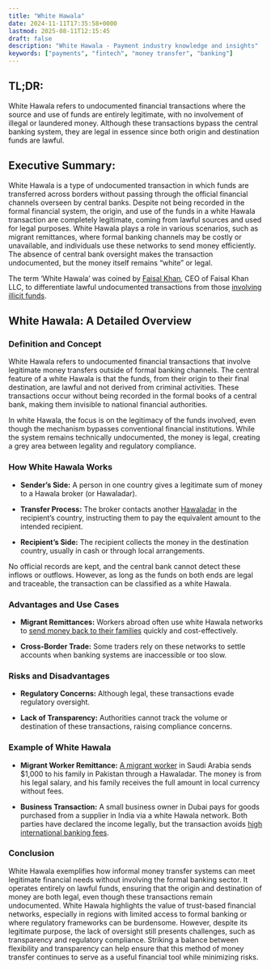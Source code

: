 ```yaml
---
title: "White Hawala"
date: 2024-11-11T17:35:58+0000
lastmod: 2025-08-11T12:15:45
draft: false
description: "White Hawala - Payment industry knowledge and insights"
keywords: ["payments", "fintech", "money transfer", "banking"]
---
```


## **TL;DR:**

White Hawala refers to undocumented financial transactions where the source and use of funds are entirely legitimate, with no involvement of illegal or laundered money. Although these transactions bypass the central banking system, they are legal in essence since both origin and destination funds are lawful.

## **Executive Summary:**

White Hawala is a type of undocumented transaction in which funds are transferred across borders without passing through the official financial channels overseen by central banks. Despite not being recorded in the formal financial system, the origin, and use of the funds in a white Hawala transaction are completely legitimate, coming from lawful sources and used for legal purposes. White Hawala plays a role in various scenarios, such as migrant remittances, where formal banking channels may be costly or unavailable, and individuals use these networks to send money efficiently. The absence of central bank oversight makes the transaction undocumented, but the money itself remains “white” or legal.

The term ‘White Hawala’ was coined by [Faisal Khan](https://www.linkedin.com/in/faisalkhan99/), CEO of Faisal Khan LLC, to differentiate lawful undocumented transactions from those [involving illicit funds](https://faisalkhan.com/learn/payments-wiki/hawala-transfer/).

## **White Hawala: A Detailed Overview**

### **Definition and Concept**

White Hawala refers to undocumented financial transactions that involve legitimate money transfers outside of formal banking channels. The central feature of a white Hawala is that the funds, from their origin to their final destination, are lawful and not derived from criminal activities. These transactions occur without being recorded in the formal books of a central bank, making them invisible to national financial authorities.

In white Hawala, the focus is on the legitimacy of the funds involved, even though the mechanism bypasses conventional financial institutions. While the system remains technically undocumented, the money is legal, creating a grey area between legality and regulatory compliance.

### **How White Hawala Works**

- **Sender’s Side:** A person in one country gives a legitimate sum of money to a Hawala broker (or Hawaladar).

- **Transfer Process:** The broker contacts another [Hawaladar](https://faisalkhanllc.xyz/resources/payments-wiki/h/hawala-transfer/) in the recipient’s country, instructing them to pay the equivalent amount to the intended recipient.

- **Recipient’s Side:** The recipient collects the money in the destination country, usually in cash or through local arrangements.

No official records are kept, and the central bank cannot detect these inflows or outflows. However, as long as the funds on both ends are legal and traceable, the transaction can be classified as a white Hawala.

### **Advantages and Use Cases**

- **Migrant Remittances:** Workers abroad often use white Hawala networks to [send money back to their families](https://faisalkhanllc.xyz/resources/payments-wiki/h/home-remittances/) quickly and cost-effectively.

- **Cross-Border Trade:** Some traders rely on these networks to settle accounts when banking systems are inaccessible or too slow.

### **Risks and Disadvantages**

- **Regulatory Concerns:** Although legal, these transactions evade regulatory oversight.

- **Lack of Transparency:** Authorities cannot track the volume or destination of these transactions, raising compliance concerns.

### **Example of White Hawala**

- **Migrant Worker Remittance:** [A migrant worker](https://faisalkhanllc.xyz/resources/payments-wiki/m/migrant-workers/) in Saudi Arabia sends $1,000 to his family in Pakistan through a Hawaladar. The money is from his legal salary, and his family receives the full amount in local currency without fees.

- **Business Transaction:** A small business owner in Dubai pays for goods purchased from a supplier in India via a white Hawala network. Both parties have declared the income legally, but the transaction avoids [high international banking fees](https://faisalkhanllc.xyz/resources/payments-wiki/t/transaction-fee/).

### **Conclusion**

White Hawala exemplifies how informal money transfer systems can meet legitimate financial needs without involving the formal banking sector. It operates entirely on lawful funds, ensuring that the origin and destination of money are both legal, even though these transactions remain undocumented. White Hawala highlights the value of trust-based financial networks, especially in regions with limited access to formal banking or where regulatory frameworks can be burdensome. However, despite its legitimate purpose, the lack of oversight still presents challenges, such as transparency and regulatory compliance. Striking a balance between flexibility and transparency can help ensure that this method of money transfer continues to serve as a useful financial tool while minimizing risks.